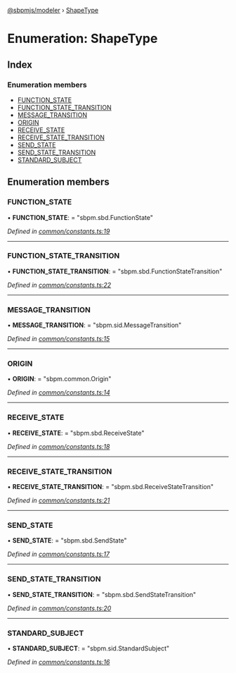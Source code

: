 [@sbpmjs/modeler](../README.md) › [ShapeType](shapetype.md)

# Enumeration: ShapeType

## Index

### Enumeration members

* [FUNCTION_STATE](shapetype.md#function_state)
* [FUNCTION_STATE_TRANSITION](shapetype.md#function_state_transition)
* [MESSAGE_TRANSITION](shapetype.md#message_transition)
* [ORIGIN](shapetype.md#origin)
* [RECEIVE_STATE](shapetype.md#receive_state)
* [RECEIVE_STATE_TRANSITION](shapetype.md#receive_state_transition)
* [SEND_STATE](shapetype.md#send_state)
* [SEND_STATE_TRANSITION](shapetype.md#send_state_transition)
* [STANDARD_SUBJECT](shapetype.md#standard_subject)

## Enumeration members

###  FUNCTION_STATE

• **FUNCTION_STATE**: = "sbpm.sbd.FunctionState"

*Defined in [common/constants.ts:19](https://github.com/mkolodiy/sbpmjs/blob/51ad125/packages/sbpm-modeler/lib/common/constants.ts#L19)*

___

###  FUNCTION_STATE_TRANSITION

• **FUNCTION_STATE_TRANSITION**: = "sbpm.sbd.FunctionStateTransition"

*Defined in [common/constants.ts:22](https://github.com/mkolodiy/sbpmjs/blob/51ad125/packages/sbpm-modeler/lib/common/constants.ts#L22)*

___

###  MESSAGE_TRANSITION

• **MESSAGE_TRANSITION**: = "sbpm.sid.MessageTransition"

*Defined in [common/constants.ts:15](https://github.com/mkolodiy/sbpmjs/blob/51ad125/packages/sbpm-modeler/lib/common/constants.ts#L15)*

___

###  ORIGIN

• **ORIGIN**: = "sbpm.common.Origin"

*Defined in [common/constants.ts:14](https://github.com/mkolodiy/sbpmjs/blob/51ad125/packages/sbpm-modeler/lib/common/constants.ts#L14)*

___

###  RECEIVE_STATE

• **RECEIVE_STATE**: = "sbpm.sbd.ReceiveState"

*Defined in [common/constants.ts:18](https://github.com/mkolodiy/sbpmjs/blob/51ad125/packages/sbpm-modeler/lib/common/constants.ts#L18)*

___

###  RECEIVE_STATE_TRANSITION

• **RECEIVE_STATE_TRANSITION**: = "sbpm.sbd.ReceiveStateTransition"

*Defined in [common/constants.ts:21](https://github.com/mkolodiy/sbpmjs/blob/51ad125/packages/sbpm-modeler/lib/common/constants.ts#L21)*

___

###  SEND_STATE

• **SEND_STATE**: = "sbpm.sbd.SendState"

*Defined in [common/constants.ts:17](https://github.com/mkolodiy/sbpmjs/blob/51ad125/packages/sbpm-modeler/lib/common/constants.ts#L17)*

___

###  SEND_STATE_TRANSITION

• **SEND_STATE_TRANSITION**: = "sbpm.sbd.SendStateTransition"

*Defined in [common/constants.ts:20](https://github.com/mkolodiy/sbpmjs/blob/51ad125/packages/sbpm-modeler/lib/common/constants.ts#L20)*

___

###  STANDARD_SUBJECT

• **STANDARD_SUBJECT**: = "sbpm.sid.StandardSubject"

*Defined in [common/constants.ts:16](https://github.com/mkolodiy/sbpmjs/blob/51ad125/packages/sbpm-modeler/lib/common/constants.ts#L16)*
